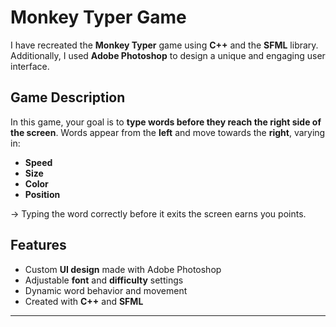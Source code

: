 # Monkey Typer Game

I have recreated the **Monkey Typer** game using **C++** and the **SFML** library. Additionally, I used **Adobe Photoshop** to design a unique and engaging user interface.

## Game Description

In this game, your goal is to **type words before they reach the right side of the screen**. Words appear from the **left** and move towards the **right**, varying in:

- **Speed**
- **Size**
- **Color**
- **Position**

-> Typing the word correctly before it exits the screen earns you points.

## Features

- Custom **UI design** made with Adobe Photoshop
- Adjustable **font** and **difficulty** settings
- Dynamic word behavior and movement
- Created with **C++** and **SFML**

---
